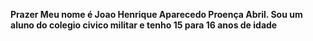 **Prazer 
Meu nome é Joao Henrique Aparecedo Proença Abril.
Sou um aluno do colegio civico militar
e tenho 15 para 16 anos de idade**

